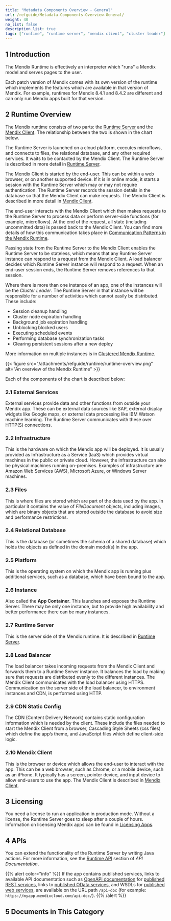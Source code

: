 ```yaml
---
title: "Metadata Components Overview - General"
url: /refguide/Metadata-Components-Overview-General/
weight: 40
no_list: false 
description_list: true 
tags: ["runtime", "runtime server", "mendix client", "cluster leader"]
---
```


## 1 Introduction

The Mendix Runtime is effectively an interpreter which "runs" a Mendix model and serves pages to the user.

Each patch version of Mendix comes with its own version of the runtime which implements the features which are available in that version of Mendix. For example, runtimes for Mendix 8.4.1 and 8.4.2 are different and can only run Mendix apps built for that version.

## 2 Runtime Overview

The Mendix runtime consists of two parts: the [Runtime Server](/refguide/runtime-server/) and the [Mendix Client](/refguide/mendix-client/). The relationship between the two is shown in the chart below.

The Runtime Server is launched on a cloud platform, executes microflows, and connects to files, the relational database, and any other required services. It waits to be contacted by the Mendix Client. The Runtime Server is described in more detail in [Runtime Server](/refguide/runtime-server/).

The Mendix Client is started by the end-user. This can be within a web browser, or on another supported device. If it is in online mode, it starts a session with the Runtime Server which may or may not require authentication. The Runtime Server records the session details in the database so that the Mendix Client can make requests. The Mendix Client is described in more detail in [Mendix Client](/refguide/mendix-client/).

The end-user interacts with the Mendix Client which then makes requests to the Runtime Server to process data or perform server-side functions (for example, microflows). At the end of the request, all state (including uncommitted data) is passed back to the Mendix Client. You can find more details of how this communication takes place in [Communication Patterns in the Mendix Runtime](/refguide/communication-patterns/).

Passing state from the Runtime Server to the Mendix Client enables the Runtime Server to be stateless, which means that any Runtime Server instance can respond to a request from the Mendix Client. A load balancer decides which Runtime Server instance will respond to a request. When an end-user session ends, the Runtime Server removes references to that session.

Where there is more than one instance of an app, one of the instances will be the *Cluster Leader*. The Runtime Server in that instance will be responsible for a number of activities which cannot easily be distributed. These include:

* Session cleanup handling
* Cluster node expiration handling
* Background job expiration handling
* Unblocking blocked users
* Executing scheduled events
* Performing database synchronization tasks
* Clearing persistent sessions after a new deploy

More information on multiple instances is in [Clustered Mendix Runtime](/refguide/clustered-mendix-runtime/).

{{< figure src="/attachments/refguide/runtime/runtime-overview.png" alt="An overview of the Mendix Runtime" >}}

Each of the components of the chart is described below:

### 2.1 External Services

External services provide data and other functions from outside your Mendix app. These can be external data sources like SAP, external display widgets like Google maps, or external data processing like IBM Watson machine learning. The Runtime Server communicates with these over HTTP(S) connections.

### 2.2 Infrastructure

This is the hardware on which the Mendix app will be deployed. It is usually provided as Infrastructure as a Service (IaaS) which provides virtual machines in the public or private cloud. However, the infrastructure can also be physical machines running on-premises. Examples of infrastructure are Amazon Web Services (AWS), Microsoft Azure, or Windows Server machines.

### 2.3 Files

This is where files are stored which are part of the data used by the app. In particular it contains the value of *FileDocument* objects, including images, which are binary objects that are stored outside the database to avoid size and performance restrictions.

### 2.4 Relational Database

This is the database (or sometimes the schema of a shared database) which holds the objects as defined in the domain model(s) in the app.

### 2.5 Platform

This is the operating system on which the Mendix app is running plus additional services, such as a database, which have been bound to the app.

### 2.6 Instance

Also called the **App Container**. This launches and exposes the Runtime Server. There may be only one instance, but to provide high availability and better performance there can be many instances.

### 2.7 Runtime Server

This is the server side of the Mendix runtime. It is described in [Runtime Server](/refguide/runtime-server/).

### 2.8 Load Balancer

The load balancer takes incoming requests from the Mendix Client and forwards them to a Runtime Server instance. It balances the load by making sure that requests are distributed evenly to the different instances.
The Mendix Client communicates with the load balancer using HTTPS. Communication on the server side of the load balancer, to environment instances and CDN, is performed using HTTP.

### 2.9 CDN Static Config

The CDN (Content Delivery Network) contains static configuration information which is needed by the client. These include the files needed to start the Mendix Client from a browser, Cascading Style Sheets (css files) which define the app’s theme, and JavaScript files which define client-side logic.

### 2.10 Mendix Client

This is the browser or device which allows the end-user to interact with the app. This can be a web browser, such as Chrome, or a mobile device, such as an iPhone. It typically has a screen, pointer device, and input device to allow end-users to use the app. The Mendix Client is described in [Mendix Client](/refguide/mendix-client/).

## 3 Licensing

You need a license to run an application in production mode. Without a license, the Runtime Server goes to sleep after a couple of hours. Information on licensing Mendix apps can be found in [Licensing Apps](/developerportal/deploy/licensing-apps-outside-mxcloud/).

## 4 APIs

You can extend the functionality of the Runtime Server by writing Java actions. For more information,  see the [Runtime API](/apidocs-mxsdk/apidocs/#runtime) section of *API Documentation*.

{{% alert color="info" %}}
If the app contains published services, links to available API documentation such as [OpenAPI documentation](/refguide/open-api/) for [published REST services](/refguide/published-rest-services/), links to [published OData services](/refguide/published-odata-services/), and WSDLs for [published web services](/refguide/published-web-services/), are available on the URL path `/api-doc` (for example: `https://myapp.mendixcloud.com/api-doc/`).
{{% /alert %}}

## 5 Documents in This Category


